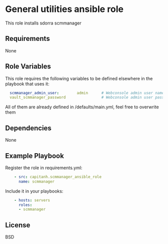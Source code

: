 General utilities ansible role
=========
This role installs sdorra scmmanager

Requirements
------------
None

Role Variables
--------------
This role requires the following variables to be defined elsewhere in the playbook that uses it:
```yaml
  scmmanager_admin_user:        admin      # Webconsole admin user name
  vault_scmmanager_password                # Webconsole admin user password. It should be encryted in vault
```

All of them are already defined in /defaults/main.yml, feel free to overwrite them

Dependencies
------------
None

Example Playbook
----------------
Register the role in requirements.yml:
```yaml
    - src: capitanh.scmmanager_ansible_role
      name: scmmanager
```
Include it in your playbooks:
```yaml
    - hosts: servers
      roles:
      - scmmanager
```
License
-------
BSD
